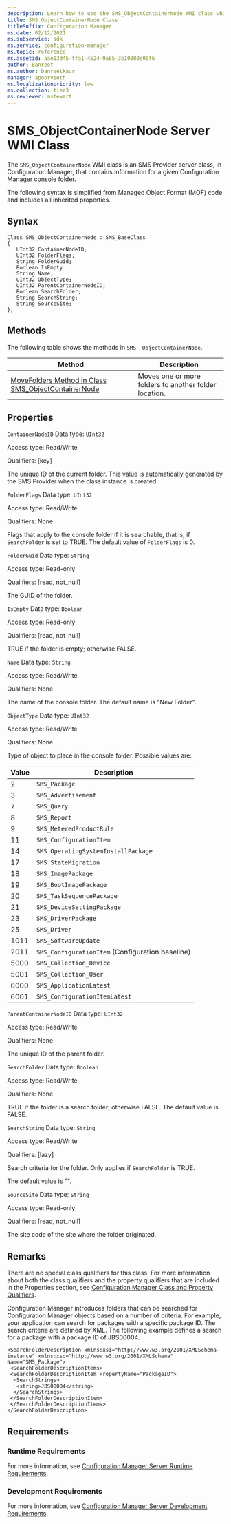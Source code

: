 ```yaml
---
description: Learn how to use the SMS_ObjectContainerNode WMI class which contains information for a given Configuration Manager console folder.
title: SMS_ObjectContainerNode Class
titleSuffix: Configuration Manager
ms.date: 02/12/2021
ms.subservice: sdk
ms.service: configuration-manager
ms.topic: reference
ms.assetid: aae03d45-ffa1-4524-9a85-3b10000c00f6
author: Banreet
ms.author: banreetkaur
manager: apoorvseth
ms.localizationpriority: low
ms.collection: tier3
ms.reviewer: mstewart
---
```

# SMS_ObjectContainerNode Server WMI Class
The `SMS_ObjectContainerNode` WMI class is an SMS Provider server class, in Configuration Manager, that contains information for a given Configuration Manager console folder.

 The following syntax is simplified from Managed Object Format (MOF) code and includes all inherited properties.

## Syntax

```
Class SMS_ObjectContainerNode : SMS_BaseClass
{
   UInt32 ContainerNodeID;
   UInt32 FolderFlags;
   String FolderGuid;
   Boolean IsEmpty
   String Name;
   UInt32 ObjectType;
   UInt32 ParentContainerNodeID;
   Boolean SearchFolder;
   String SearchString;
   String SourceSite;
};
```

## Methods
 The following table shows the methods in `SMS_ ObjectContainerNode`.

|Method|Description|
|------------|-----------------|
|[MoveFolders Method in Class SMS_ObjectContainerNode](../../../../../develop/reference/core/servers/console/movefolders-method-in-class-sms_objectcontainernode.md)|Moves one or more folders to another folder location.|

## Properties
 `ContainerNodeID`
 Data type: `UInt32`

 Access type: Read/Write

 Qualifiers: [key]

 The unique ID of the current folder. This value is automatically generated by the SMS Provider when the class instance is created.

 `FolderFlags`
 Data type: `UInt32`

 Access type: Read/Write

 Qualifiers: None

 Flags that apply to the console folder if it is searchable, that is, if `SearchFolder` is set to TRUE. The default value of `FolderFlags` is 0.

 `FolderGuid`
 Data type: `String`

 Access type: Read-only

 Qualifiers: [read, not_null]

 The GUID of the folder.

 `IsEmpty`
 Data type: `Boolean`

 Access type: Read-only

 Qualifiers: [read, not_null]

 TRUE if the folder is empty; otherwise FALSE.

 `Name`
 Data type: `String`

 Access type: Read/Write

 Qualifiers: None

 The name of the console folder. The default name is "New Folder".

 `ObjectType`
 Data type: `UInt32`

 Access type: Read/Write

 Qualifiers: None

 Type of object to place in the console folder. Possible values are:

|Value|Description|
|-----------|-----------------|
|2|`SMS_Package`|
|3|`SMS_Advertisement`|
|7|`SMS_Query`|
|8|`SMS_Report`|
|9|`SMS_MeteredProductRule`|
|11|`SMS_ConfigurationItem`|
|14|`SMS_OperatingSystemInstallPackage`|
|17|`SMS_StateMigration`|
|18|`SMS_ImagePackage`|
|19|`SMS_BootImagePackage`|
|20|`SMS_TaskSequencePackage`|
|21|`SMS_DeviceSettingPackage`|
|23|`SMS_DriverPackage`|
|25|`SMS_Driver`|
|1011|`SMS_SoftwareUpdate`|
|2011|`SMS_ConfigurationItem` (Configuration baseline)|
|5000|`SMS_Collection_Device`|
|5001|`SMS_Collection_User`|
|6000|`SMS_ApplicationLatest`|
|6001|`SMS_ConfigurationItemLatest`|

 `ParentContainerNodeID`
 Data type: `UInt32`

 Access type: Read/Write

 Qualifiers: None

 The unique ID of the parent folder.

 `SearchFolder`
 Data type: `Boolean`

 Access type: Read/Write

 Qualifiers: None

 TRUE if the folder is a search folder; otherwise FALSE. The default value is FALSE.

 `SearchString`
 Data type: `String`

 Access type: Read/Write

 Qualifiers: [lazy]

 Search criteria for the folder. Only applies if `SearchFolder` is TRUE.

 The default value is "".

 `SourceSite`
 Data type: `String`

 Access type: Read-only

 Qualifiers: [read, not_null]

 The site code of the site where the folder originated.

## Remarks
 There are no special class qualifiers for this class. For more information about both the class qualifiers and the property qualifiers that are included in the Properties section, see [Configuration Manager Class and Property Qualifiers](../../../../../develop/reference/misc/class-and-property-qualifiers.md).

 Configuration Manager introduces folders that can be searched for Configuration Manager objects based on a number of criteria. For example, your application can search for packages with a specific package ID. The search criteria are defined by XML. The following example defines a search for a package with a package ID of JBS00004.

```
<SearchFolderDescription xmlns:xsi="http://www.w3.org/2001/XMLSchema-instance" xmlns:xsd="http://www.w3.org/2001/XMLSchema" Name="SMS_Package">
 <SearchFolderDescriptionItems>
 <SearchFolderDescriptionItem PropertyName="PackageID">
  <SearchStrings>
   <string>JBS00004</string>
  </SearchStrings>
 </SearchFolderDescriptionItem>
 </SearchFolderDescriptionItems>
</SearchFolderDescription>
```

## Requirements

### Runtime Requirements
 For more information, see [Configuration Manager Server Runtime Requirements](../../../../../develop/core/reqs/server-runtime-requirements.md).

### Development Requirements
 For more information, see [Configuration Manager Server Development Requirements](../../../../../develop/core/reqs/server-development-requirements.md).
